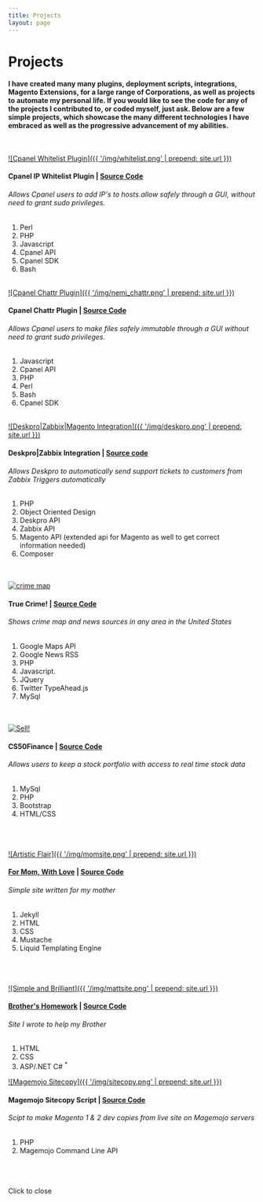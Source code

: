 ```yaml
---
title: Projects
layout: page
---
```


# Projects

#### I have created many many plugins, deployment scripts, integrations, Magento Extensions, for a large range of Corporations, as well as projects to automate my personal life. If you would like to see the code for any of the projects I contributed to, or coded myself, just ask. Below are a few simple projects, which showcase the many different technologies I have embraced as well as the progressive advancement of my abilities.

<br />

<a href="https://applications.cpanel.net/listings/view/SSH-Whitelist-Plugin" target="_blank">![Cpanel Whitelist Plugin]({{ '/img/whitelist.png' | prepend: site.url }})</a>

#### Cpanel IP Whitelist Plugin | [Source Code](https://github.com/djfordz/cpanel_ssh_whitelist)
###### Allows Cpanel users to add IP's to hosts.allow safely through a GUI, without need to grant sudo privileges.
1. Perl
2. PHP
3. Javascript
4. Cpanel API
5. Cpanel SDK
6. Bash
<br /><br />

<a href="https://applications.cpanel.net/listings/view/Cpanel-Lock-Files-Chattr-Plugin" target="_blank">![Cpanel Chattr Plugin]({{ '/img/nemj_chattr.png' | prepend: site.url }})</a>

#### Cpanel Chattr Plugin | [Source Code](https://github.com/djfordz/cpanel_chattr_plugin)
###### Allows Cpanel users to make files safely immutable through a GUI without need to grant sudo privileges.
1. Javascript 
2. Cpanel API
3. PHP
4. Perl
5. Bash
6. Cpanel SDK
<br /><br />

<a class='trigger' href="http://djfordz.com/img/deskpro.png">![Deskpro|Zabbix|Magento Integration]({{ '/img/deskpro.png' | prepend: site.url }})</a>

#### Deskpro|Zabbix Integration | [Source code](https://github.com/djfordz/Deskpro_ZabbixAlerts/)
###### Allows Deskpro to automatically send support tickets to customers from Zabbix Triggers automatically
1. PHP
2. Object Oriented Design
3. Deskpro API
4. Zabbix API
5. Magento API (extended api for Magento as well to get correct information needed) 
6. Composer
<br /><br /><br />

<a href="http://mefu.ninja" target="_blank">![crime map](https://cloud.githubusercontent.com/assets/5413221/8270533/ccc4d2b4-17a7-11e5-9d87-a55cc8e877d6.png)</a>

#### True Crime! | [Source Code](https://github.com/djfordz/cs50_psets/tree/master/pset8)
###### Shows crime map and news sources in any area in the United States
1. Google Maps API
2. Google News RSS 
3. PHP
4. Javascript.
5. JQuery
6. Twitter TypeAhead.js
7. MySql
<br /><br /><br />

<a class='trigger' href='https://cloud.githubusercontent.com/assets/5413221/8270529/b2f24ea2-17a7-11e5-95ec-4f192f04e558.png'>![Sell!](https://cloud.githubusercontent.com/assets/5413221/8270529/b2f24ea2-17a7-11e5-95ec-4f192f04e558.png)</a>

#### CS50Finance | [Source Code](https://github.com/djfordz/cs50_psets/tree/master/pset7)
###### Allows users to keep a stock portfolio with access to real time stock data 
1. MySql
2. PHP
3. Bootstrap
4. HTML/CSS
<br /><br /><br /><br />

<a href='http://christineford.org' target='_blank'>![Artistic Flair]({{ '/img/momsite.png' | prepend: site.url }})</a>

#### [For Mom, With Love](http://christineford.org) | [Source Code](https://github.com/djfordz/christineford.org)
###### Simple site written for my mother
1. Jekyll
2. HTML
3. CSS
4. Mustache
5. Liquid Templating Engine
<br /><br /><br /><br />

<a href='http://djfordz.com/matt' target='_blank'>![Simple and Brilliant]({{ '/img/mattsite.png' | prepend: site.url }})</a>

#### [Brother's Homework](http://djfordz.com/matt) | [Source Code](https://github.com/djfordz/matt)
###### Site I wrote to help my Brother
1. HTML
2. CSS
3. ASP/.NET C# <sup>*</sup>

<a class='trigger' href="http://djfordz.com/img/sitecopy.png">![Magemojo Sitecopy]({{ '/img/sitecopy.png' | prepend: site.url }})</a>

#### Magemojo Sitecopy Script | [Source Code](https://github.com/djfordz/php_scripts/master/sitecopy)
###### Scipt to make Magento 1 & 2 dev copies from live site on Magemojo servers
1. PHP
2. Magemojo Command Line API
<br /><br /><br /><br />

<div id="lightbox">
    <p>Click to close</p>
    <div id="content">
    </div>
</div>

